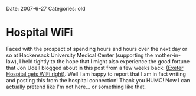 Date: 2007-6-27
Categories: old

# Hospital WiFi

<p>Faced with the prospect of spending hours and hours over the next day or so at Hackensack University Medical Center (supporting the mother-in-law), I held tightly to the hope that I might also experience the good fortune that Jon Udell blogged about in this post from a few weeks back: <a href="http://blog.jonudell.net/2007/06/14/exeter-hospital-gets-wifi-right/#comments">(Exeter Hospital gets WiFi right)</a>.   Well I am happy to report that I am in fact writing and posting this from the hospital connection!  Thank you HUMC! Now I can actually pretend like I'm not here... or something like that.</p>
